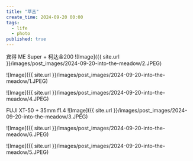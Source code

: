 ```yaml
---
title: "草丛"
create_time: 2024-09-20 00:00
tags:
  - life
  - photo
published: true
---
```


宾得 ME Super + 柯达金200
![Image]({{ site.url }}/images/post_images/2024-09-20-into-the-meadow/2.JPEG)

![Image]({{ site.url }}/images/post_images/2024-09-20-into-the-meadow/1.JPEG)

![Image]({{ site.url }}/images/post_images/2024-09-20-into-the-meadow/4.JPEG)

FUJI XT-50 + 35mm f1.4
![Image]({{ site.url }}/images/post_images/2024-09-20-into-the-meadow/3.JPEG)

![Image]({{ site.url }}/images/post_images/2024-09-20-into-the-meadow/6.JPEG)

![Image]({{ site.url }}/images/post_images/2024-09-20-into-the-meadow/5.JPEG)

